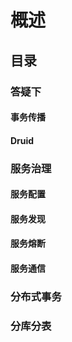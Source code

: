 # 概述

## 目录

### 答疑下

#### 事务传播

#### Druid

### 服务治理

#### 服务配置

#### 服务发现

#### 服务熔断

#### 服务通信

### 分布式事务

### 分库分表

